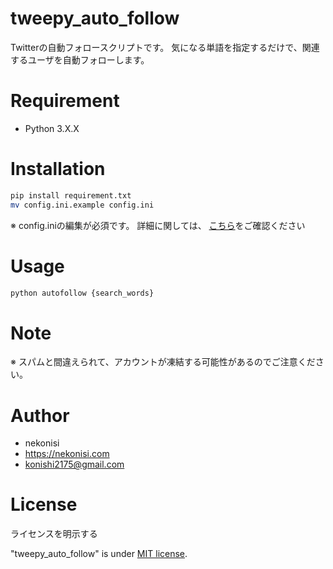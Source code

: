 # tweepy_auto_follow
Twitterの自動フォロースクリプトです。
気になる単語を指定するだけで、関連するユーザを自動フォローします。
 
# Requirement

* Python 3.X.X
 
# Installation
 
```bash
pip install requirement.txt
mv config.ini.example config.ini
```

※ config.iniの編集が必須です。
詳細に関しては、
[こちら](https://nekonisi.com/autofollow)をご確認ください
 
# Usage
  
```bash
python autofollow {search_words}
```
 
# Note
※ スパムと間違えられて、アカウントが凍結する可能性があるのでご注意ください。

# Author
  
* nekonisi
* https://nekonisi.com
* konishi2175@gmail.com
 
# License
ライセンスを明示する
 
"tweepy_auto_follow" is under [MIT license](https://en.wikipedia.org/wiki/MIT_License).